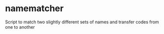 namematcher
===========

Script to match two slightly different sets of names and transfer codes from one to another
